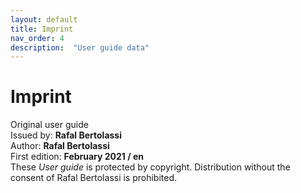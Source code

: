 ```yaml
---
layout: default
title: Imprint 
nav_order: 4
description:  "User guide data"
---
```


Imprint
=======

Original user guide  
Issued by:	**Rafal Bertolassi**  
Author:	**Rafal Bertolassi**  
First edition:	**February 2021 / en**  
These *User guide* is protected by copyright. Distribution without the consent of Rafal Bertolassi is prohibited.







